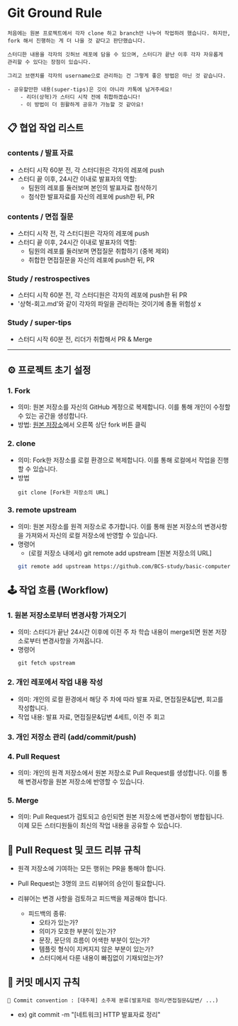 # Git Ground Rule
```
처음에는 원본 프로젝트에서 각자 clone 하고 branch만 나누어 작업하려 했습니다. 하지만, fork 해서 진행하는 게 더 나을 것 같다고 판단했습니다. 

스터디한 내용을 각자의 깃허브 레포에 담을 수 있으며, 스터디가 끝난 이후 각자 자유롭게 관리할 수 있다는 장점이 있습니다. 

그리고 브랜치를 각자의 username으로 관리하는 건 그렇게 좋은 방법은 아닌 것 같습니다.

- 공유할만한 내용(super-tips)은 깃이 아니라 카톡에 남겨주세요!
    - 리더(상혁)가 스터디 시작 전에 취합하겠습니다!
    - 이 방법이 더 원활하게 공유가 가능할 것 같아요!
```
## 📋 협업 작업 리스트
### contents / 발표 자료
  - 스터디 시작 60분 전, 각 스터디원은 각자의 레포에 push
  - 스터디 끝 이후, 24시간 이내로 발표자의 역할:
    - 팀원의 레포를 둘러보며 본인의 발표자료 첨삭하기
    - 첨삭한 발표자료를 자신의 레포에 push한 뒤, PR

### contents / 면접 질문
  - 스터디 시작 전, 각 스터디원은 각자의 레포에 push
  - 스터디 끝 이후, 24시간 이내로 발표자의 역할:
    - 팀원의 레포를 둘러보며 면접질문 취합하기 (중복 제외)
    - 취합한 면접질문을 자신의 레포에 push한 뒤, PR

### Study / restrospectives
  - 스터디 시작 60분 전, 각 스터디원은 각자의 레포에 push한 뒤 PR
  - '상혁-회고.md'와 같이 각자의 파일을 관리하는 것이기에 충돌 위험성 x

### Study / super-tips
  - 스터디 시작 60분 전, 리더가 취합해서 PR & Merge

---
## ⚙️ 프로젝트 초기 설정

### 1. Fork
- 의미: 원본 저장소를 자신의 GitHub 계정으로 복제합니다. 이를 통해 개인이 수정할 수 있는 공간을 생성합니다.
- 방법: [원본 저장소](https://github.com/BCS-study/basic-computer-science)에서 오른쪽 상단 fork 버튼 클릭

### 2. clone
- 의미: Fork한 저장소를 로컬 환경으로 복제합니다. 이를 통해 로컬에서 작업을 진행할 수 있습니다.
- 방법
   ```
   git clone [Fork한 저장소의 URL]
   ```

### 3. remote upstream
- 의미: 원본 저장소를 원격 저장소로 추가합니다. 이를 통해 원본 저장소의 변경사항을 가져와서 자신의 로컬 저장소에 반영할 수 있습니다.
- 명령어
  - (로컬 저장소 내에서) git remote add upstream [원본 저장소의 URL]
   ```bash
   git remote add upstream https://github.com/BCS-study/basic-computer-science
   ```

## 🕹️ 작업 흐름 (Workflow)
### 1. 원본 저장소로부터 변경사항 가져오기
- 의미: 스터디가 끝난 24시간 이후에 이전 주 차 학습 내용이 merge되면 원본 저장소로부터 변경사항을 가져옵니다. 
- 명령어
   ```
   git fetch upstream
   ```

### 2. 개인 레포에서 작업 내용 작성
- 의미: 개인의 로컬 환경에서 해당 주 차에 따라 발표 자료, 면접질문&답변, 회고를 작성합니다.
- 작업 내용: 발표 자료, 면접질문&답변 4세트, 이전 주 회고

### 3. 개인 저장소 관리 (add/commit/push)

### 4. Pull Request
- 의미: 개인의 원격 저장소에서 원본 저장소로 Pull Request를 생성합니다. 이를 통해 변경사항을 원본 저장소에 반영할 수 있습니다.

### 5. Merge
- 의미: Pull Request가 검토되고 승인되면 원본 저장소에 변경사항이 병합됩니다. 이제 모든 스터디원들이 최신의 작업 내용을 공유할 수 있습니다.

## 📩 Pull Request 및 코드 리뷰 규칙
- 원격 저장소에 기여하는 모든 행위는 PR을 통해야 합니다. 
- Pull Request는 3명의 코드 리뷰어의 승인이 필요합니다.
- 리뷰어는 변경 사항을 검토하고 피드백을 제공해야 합니다.

  - 피드백의 종류:
    - 오타가 있는가?
    - 의미가 모호한 부분이 있는가?
    - 문장, 문단의 흐름이 어색한 부분이 있는가?
    - 템플릿 형식이 지켜지지 않은 부분이 있는가?
    - 스터디에서 다룬 내용이 빠짐없이 기재되었는가?

## 📄 커밋 메시지 규칙
```📍 Commit convention : [대주제] 소주제 분류(발표자료 정리/면접질문&답변/ ...)```
- ex) git commit -m "[네트워크] HTTP 발표자료 정리"

